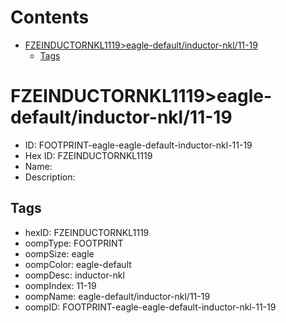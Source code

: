 



Contents
========

* [FZEINDUCTORNKL1119>eagle-default/inductor-nkl/11-19](#fzeinductornkl1119eagle-defaultinductor-nkl11-19)
	* [Tags](#tags)

# FZEINDUCTORNKL1119>eagle-default/inductor-nkl/11-19

- ID: FOOTPRINT-eagle-eagle-default-inductor-nkl-11-19
- Hex ID: FZEINDUCTORNKL1119
- Name: 
- Description: 

## Tags

- hexID: FZEINDUCTORNKL1119
- oompType: FOOTPRINT
- oompSize: eagle
- oompColor: eagle-default
- oompDesc: inductor-nkl
- oompIndex: 11-19
- oompName: eagle-default/inductor-nkl/11-19
- oompID: FOOTPRINT-eagle-eagle-default-inductor-nkl-11-19
